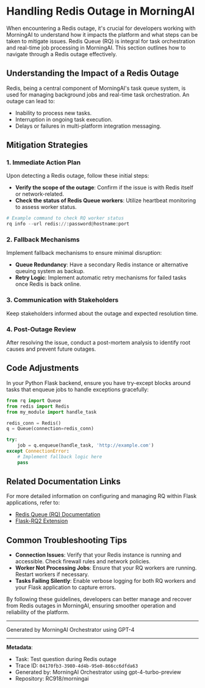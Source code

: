 # Handling Redis Outage in MorningAI

When encountering a Redis outage, it's crucial for developers working with MorningAI to understand how it impacts the platform and what steps can be taken to mitigate issues. Redis Queue (RQ) is integral for task orchestration and real-time job processing in MorningAI. This section outlines how to navigate through a Redis outage effectively.

## Understanding the Impact of a Redis Outage

Redis, being a central component of MorningAI's task queue system, is used for managing background jobs and real-time task orchestration. An outage can lead to:

- Inability to process new tasks.
- Interruption in ongoing task execution.
- Delays or failures in multi-platform integration messaging.

## Mitigation Strategies

### 1. Immediate Action Plan

Upon detecting a Redis outage, follow these initial steps:

- **Verify the scope of the outage**: Confirm if the issue is with Redis itself or network-related.
- **Check the status of Redis Queue workers**: Utilize heartbeat monitoring to assess worker status.

```python
# Example command to check RQ worker status
rq info --url redis://:password@hostname:port
```

### 2. Fallback Mechanisms

Implement fallback mechanisms to ensure minimal disruption:

- **Queue Redundancy**: Have a secondary Redis instance or alternative queuing system as backup.
- **Retry Logic**: Implement automatic retry mechanisms for failed tasks once Redis is back online.

### 3. Communication with Stakeholders

Keep stakeholders informed about the outage and expected resolution time.

### 4. Post-Outage Review

After resolving the issue, conduct a post-mortem analysis to identify root causes and prevent future outages.

## Code Adjustments

In your Python Flask backend, ensure you have try-except blocks around tasks that enqueue jobs to handle exceptions gracefully:

```python
from rq import Queue
from redis import Redis
from my_module import handle_task

redis_conn = Redis()
q = Queue(connection=redis_conn)

try:
    job = q.enqueue(handle_task, 'http://example.com')
except ConnectionError:
    # Implement fallback logic here
    pass
```

## Related Documentation Links

For more detailed information on configuring and managing RQ within Flask applications, refer to:

- [Redis Queue (RQ) Documentation](http://python-rq.org/docs/)
- [Flask-RQ2 Extension](https://flask-rq2.readthedocs.io/en/latest/)

## Common Troubleshooting Tips

- **Connection Issues**: Verify that your Redis instance is running and accessible. Check firewall rules and network policies.
- **Worker Not Processing Jobs**: Ensure that your RQ workers are running. Restart workers if necessary.
- **Tasks Failing Silently**: Enable verbose logging for both RQ workers and your Flask application to capture errors.

By following these guidelines, developers can better manage and recover from Redis outages in MorningAI, ensuring smoother operation and reliability of the platform.

---
Generated by MorningAI Orchestrator using GPT-4

---

**Metadata**:
- Task: Test question during Redis outage
- Trace ID: `04170fb3-3980-4d4b-95e0-866cc6dfda63`
- Generated by: MorningAI Orchestrator using gpt-4-turbo-preview
- Repository: RC918/morningai
